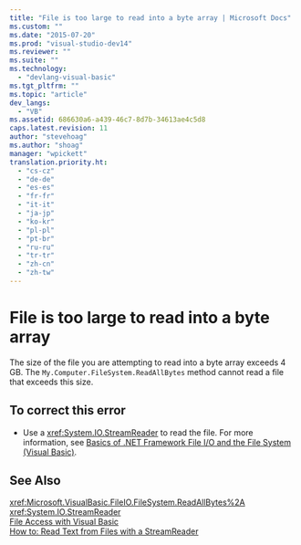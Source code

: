 ```yaml
---
title: "File is too large to read into a byte array | Microsoft Docs"
ms.custom: ""
ms.date: "2015-07-20"
ms.prod: "visual-studio-dev14"
ms.reviewer: ""
ms.suite: ""
ms.technology: 
  - "devlang-visual-basic"
ms.tgt_pltfrm: ""
ms.topic: "article"
dev_langs: 
  - "VB"
ms.assetid: 686630a6-a439-46c7-8d7b-34613ae4c5d8
caps.latest.revision: 11
author: "stevehoag"
ms.author: "shoag"
manager: "wpickett"
translation.priority.ht: 
  - "cs-cz"
  - "de-de"
  - "es-es"
  - "fr-fr"
  - "it-it"
  - "ja-jp"
  - "ko-kr"
  - "pl-pl"
  - "pt-br"
  - "ru-ru"
  - "tr-tr"
  - "zh-cn"
  - "zh-tw"
---
```

# File is too large to read into a byte array
The size of the file you are attempting to read into a byte array exceeds 4 GB. The `My.Computer.FileSystem.ReadAllBytes` method cannot read a file that exceeds this size.  
  
## To correct this error  
  
-   Use a <xref:System.IO.StreamReader> to read the file. For more information, see [Basics of .NET Framework File I/O and the File System (Visual Basic)](../../../visual-basic/developing-apps/programming/drives-directories-files/basics-of-net-framework-file-io-and-the-file-system.md).  
  
## See Also  
 <xref:Microsoft.VisualBasic.FileIO.FileSystem.ReadAllBytes%2A>   
 <xref:System.IO.StreamReader>   
 [File Access with Visual Basic](../../../visual-basic/developing-apps/programming/drives-directories-files/file-access.md)   
 [How to: Read Text from Files with a StreamReader](../../../visual-basic/developing-apps/programming/drives-directories-files/how-to-read-text-from-files-with-a-streamreader.md)